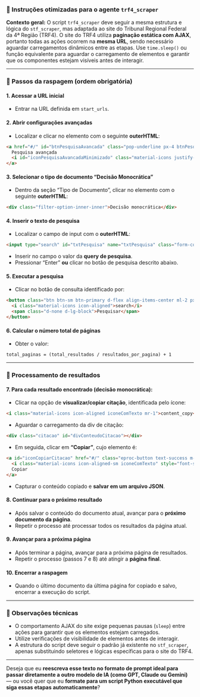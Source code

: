 

### 🎯 Instruções otimizadas para o agente `trf4_scraper`

**Contexto geral:**
O script `trf4_scraper` deve seguir a mesma estrutura e lógica do `stf_scraper`, mas adaptada ao site do Tribunal Regional Federal da 4ª Região (TRF4).
O site do TRF4 utiliza **paginação estática com AJAX**, portanto todas as ações ocorrem na **mesma URL**, sendo necessário aguardar carregamentos dinâmicos entre as etapas.
Use `time.sleep()` ou função equivalente para aguardar o carregamento de elementos e garantir que os componentes estejam visíveis antes de interagir.

---

### 🚀 Passos da raspagem (ordem obrigatória)

#### 1. Acessar a URL inicial

* Entrar na URL definida em `start_urls`.

#### 2. Abrir configurações avançadas

* Localizar e clicar no elemento com o seguinte **outerHTML**:

```html
<a href="#/" id="btnPesquisaAvancada" class="pop-underline px-4 btnPesquisaAvancadaInicio" data-toggle="collapse" data-target="#divPesquisaAvancada" title="Visualizar outros filtros que podem ser usados para melhorar o resultado da pesquisa" style="font-size: 1.2rem;font-weight: 300;" aria-expanded="true">
  Pesquisa avançada
  <i id="iconPesquisaAvancadaMinimizado" class="material-icons justify-content-between iconeComTexto">arrow_drop_up</i>
</a>
```

#### 3. Selecionar o tipo de documento “Decisão Monocrática”

* Dentro da seção “Tipo de Documento”, clicar no elemento com o seguinte **outerHTML**:

```html
<div class="filter-option-inner-inner">Decisão monocrática</div>
```

#### 4. Inserir o texto de pesquisa

* Localizar o campo de input com o **outerHTML**:

```html
<input type="search" id="txtPesquisa" name="txtPesquisa" class="form-control campoPesquisa" value="" placeholder="Informe o texto para pesquisa" aria-label="Texto para pesquisa" aria-describedby="btnConsultar" style="padding-right: 2rem">
```

* Inserir no campo o valor da **query de pesquisa**.
* Pressionar “Enter” **ou** clicar no botão de pesquisa descrito abaixo.

#### 5. Executar a pesquisa

* Clicar no botão de consulta identificado por:

```html
<button class="btn btn-sm btn-primary d-flex align-items-center ml-2 px-2 btnConsultar" type="submit" title="Consultar" id="btnConsultar_form_inicial" style="height: 37px">
  <i class="material-icons icon-aligned">search</i>
  <span class="d-none d-lg-block">Pesquisar</span>
</button>
```

#### 6. Calcular o número total de páginas

* Obter o valor:

```
total_paginas = (total_resultados / resultados_por_pagina) + 1
```

---

### 📄 Processamento de resultados

#### 7. Para cada resultado encontrado (decisão monocrática):

* Clicar na opção de **visualizar/copiar citação**, identificada pelo ícone:

```html
<i class="material-icons icon-aligned iconeComTexto mr-1">content_copy</i>
```

* Aguardar o carregamento da div de citação:

```html
<div class="citacao" id="divConteudoCitacao"></div>
```

* Em seguida, clicar em **“Copiar”**, cujo elemento é:

```html
<a id="iconCopiarCitacao" href="#/" class="eproc-button text-success m-1" title="">
  <i class="material-icons icon-aligned-sm iconeComTexto" style="font-size: 1.2rem">content_paste</i>
  Copiar
</a>
```

* Capturar o conteúdo copiado e **salvar em um arquivo JSON**.

#### 8. Continuar para o próximo resultado

* Após salvar o conteúdo do documento atual, avançar para o **próximo documento da página**.
* Repetir o processo até processar todos os resultados da página atual.

#### 9. Avançar para a próxima página

* Após terminar a página, avançar para a próxima página de resultados.
* Repetir o processo (passos 7 e 8) até atingir a **página final**.

#### 10. Encerrar a raspagem

* Quando o último documento da última página for copiado e salvo, encerrar a execução do script.

---

### 🧩 Observações técnicas

* O comportamento AJAX do site exige pequenas pausas (`sleep`) entre ações para garantir que os elementos estejam carregados.
* Utilize verificações de visibilidade de elementos antes de interagir.
* A estrutura do script deve seguir o padrão já existente no `stf_scraper`, apenas substituindo seletores e lógicas específicas para o site do TRF4.

---

Deseja que eu **reescreva esse texto no formato de prompt ideal para passar diretamente a outro modelo de IA (como GPT, Claude ou Gemini)** — ou você quer que eu **formate para um script Python executável que siga essas etapas automaticamente**?
